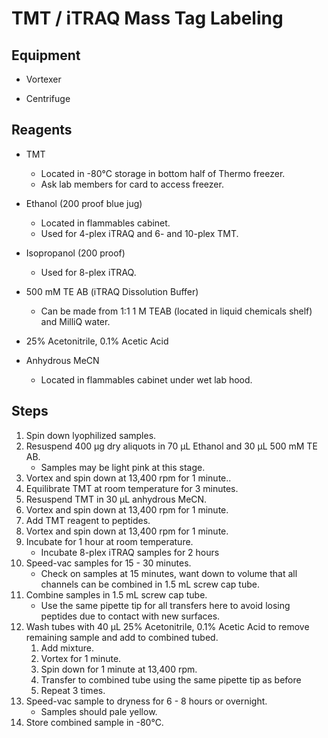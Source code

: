 # TMT / iTRAQ Mass Tag Labeling

## Equipment

* Vortexer

* Centrifuge

## Reagents

* TMT
    * Located in -80°C storage in bottom half of Thermo freezer.
    * Ask lab members for card to access freezer.

* Ethanol (200 proof blue jug)
    * Located in flammables cabinet.
    * Used for 4-plex iTRAQ and 6- and 10-plex TMT.

* Isopropanol (200 proof)
    * Used for 8-plex iTRAQ.

* 500 mM TE AB (iTRAQ Dissolution Buffer)
    * Can be made from 1:1 1 M TEAB (located in liquid chemicals shelf) and
      MilliQ water.

* 25% Acetonitrile, 0.1% Acetic Acid

* Anhydrous MeCN
    * Located in flammables cabinet under wet lab hood.

## Steps

1. Spin down lyophilized samples.
2. Resuspend 400 μg dry aliquots in 70 μL Ethanol and 30 μL 500 mM TE AB.
    * Samples may be light pink at this stage.
3. Vortex and spin down at 13,400 rpm for 1 minute..
4. Equilibrate TMT at room temperature for 3 minutes.
5. Resuspend TMT in 30 μL anhydrous MeCN.
6. Vortex and spin down at 13,400 rpm for 1 minute.
7. Add TMT reagent to peptides.
8. Vortex and spin down at 13,400 rpm for 1 minute.
9. Incubate for 1 hour at room temperature.
    * Incubate 8-plex iTRAQ samples for 2 hours
10. Speed-vac samples for 15 - 30 minutes.
    * Check on samples at 15 minutes, want down to volume that all channels can
      be combined in 1.5 mL screw cap tube.
11. Combine samples in 1.5 mL screw cap tube.
    * Use the same pipette tip for all transfers here to avoid losing peptides
      due to contact with new surfaces.
12. Wash tubes with 40 μL 25% Acetonitrile, 0.1% Acetic Acid to remove
    remaining sample and add to combined tubed.
    1. Add mixture.
    2. Vortex for 1 minute.
    3. Spin down for 1 minute at 13,400 rpm.
    4. Transfer to combined tube using the same pipette tip as before
    5. Repeat 3 times.
13. Speed-vac sample to dryness for 6 - 8 hours or overnight.
    * Samples should pale yellow.
14. Store combined sample in -80°C.

